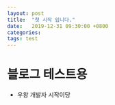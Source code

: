 ```yaml
---
layout: post
title:  "첫 시작 입니다."
date:   2019-12-31 09:30:00 +0800
categories: 
tags: test
---
```



# 블로그 테스트용

- 우왕 개발자 시작이당